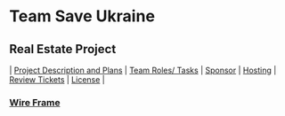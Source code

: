 # Team Save Ukraine
## Real Estate Project

| [Project Description and Plans](plans.md) | [Team Roles/ Tasks](roles.md) | [Sponsor](sponsor.md) | [Hosting](hosting.md) | [Review Tickets](https://github.com/Tigran7/TigranCSP3/issues/3) | [License](License_two.md) |

### [Wire Frame](https://user-images.githubusercontent.com/89666148/158116333-8be72e38-3c38-4c2d-b1ab-c5c69a0c1af8.jpeg)


